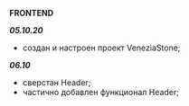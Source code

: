 **FRONTEND**

**_05.10.20_**
- создан и настроен проект VeneziaStone;

**_06.10_**
- сверстан Header;
- частично добавлен функционал Header;
